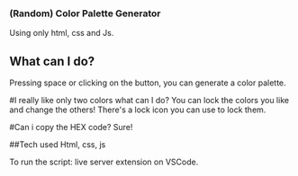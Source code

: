 ### (Random) Color Palette Generator
Using only html, css and Js.

## What can I do?
Pressing space or clicking on the button, you can generate a color palette. 

#I really like only two colors what can I do?
You can lock the colors you like and change the others! There's a lock icon you can use to lock them. 

#Can i copy the HEX code?
Sure!



##Tech used
Html, css, js

To run the script: live server extension on VSCode.
